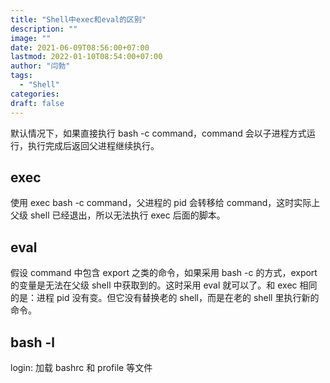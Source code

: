 ```yaml
---
title: "Shell中exec和eval的区别"
description: ""
image: ""
date: 2021-06-09T08:56:00+07:00
lastmod: 2022-01-10T08:54:00+07:00
author: "闫勃"
tags:
  - "Shell"
categories:
draft: false
---
```


默认情况下，如果直接执行 bash -c command，command 会以子进程方式运行，执行完成后返回父进程继续执行。

## exec

使用 exec bash -c command，父进程的 pid 会转移给 command，这时实际上父级 shell 已经退出，所以无法执行 exec 后面的脚本。

## eval

假设 command 中包含 export 之类的命令，如果采用 bash -c 的方式，export 的变量是无法在父级 shell 中获取到的。这时采用 eval 就可以了。和 exec 相同的是：进程 pid 没有变。但它没有替换老的 shell，而是在老的 shell 里执行新的命令。

## bash -l

login: 加载 bashrc 和 profile 等文件
